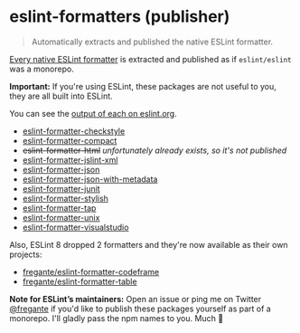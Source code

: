 # eslint-formatters (publisher)

> Automatically extracts and published the native ESLint formatter.

[Every native ESLint formatter](https://github.com/eslint/eslint/tree/master/lib/cli-engine/formatters) is extracted and published as if `eslint/eslint` was a monorepo.

**Important:** If you're using ESLint, these packages are not useful to you, they are all built into ESLint.

You can see the [output of each on eslint.org](https://eslint.org/docs/user-guide/formatters/).

- [eslint-formatter-checkstyle](packages/eslint-formatter-checkstyle)
- [eslint-formatter-compact](packages/eslint-formatter-compact)
- ~~eslint-formatter-html~~ _unfortunately already exists, so it's not published_
- [eslint-formatter-jslint-xml](packages/eslint-formatter-jslint-xml)
- [eslint-formatter-json](packages/eslint-formatter-json)
- [eslint-formatter-json-with-metadata](packages/eslint-formatter-json-with-metadata)
- [eslint-formatter-junit](packages/eslint-formatter-junit)
- [eslint-formatter-stylish](packages/eslint-formatter-stylish)
- [eslint-formatter-tap](packages/eslint-formatter-tap)
- [eslint-formatter-unix](packages/eslint-formatter-unix)
- [eslint-formatter-visualstudio](packages/eslint-formatter-visualstudio)

Also, ESLint 8 dropped 2 formatters and they're now available as their own projects:

- [fregante/eslint-formatter-codeframe](https://github.com/fregante/eslint-formatter-codeframe)
- [fregante/eslint-formatter-table](https://github.com/fregante/eslint-formatter-table)

**Note for ESLint’s maintainers:** Open an issue or ping me on Twitter [@fregante](https://twitter.com/fregante) if you'd like to publish these packages yourself as part of a monorepo. I'll gladly pass the npm names to you. Much 💚
